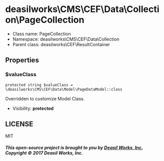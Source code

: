 deasilworks\CMS\CEF\Data\Collection\PageCollection
===============






* Class name: PageCollection
* Namespace: deasilworks\CMS\CEF\Data\Collection
* Parent class: deasilworks\CEF\ResultContainer





Properties
----------


### $valueClass

    protected string $valueClass = \deasilworks\CMS\CEF\Data\Model\PageDataModel::class

Overridden to customize Model Class.



* Visibility: **protected**




## LICENSE

MIT

##### This open-source project is brought to you by [Deasil Works, Inc.](http://deasil.works/) Copyright &copy; 2017 Deasil Works, Inc.